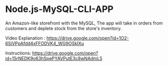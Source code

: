 # Node.js-MySQL-CLI-APP
An Amazon-like storefront with the MySQL, The app will take in orders from customers and deplete stock from the store's inventory.

Video Explanation : https://drive.google.com/open?id=1O2-6SiVPpAfdd4xFFODVK4_WG9OSkIXu

Instructions: https://drive.google.com/open?id=15rNEDK9o63hSpePYAVPutE3c8wNAdmL5
